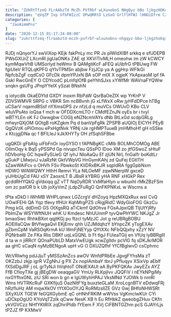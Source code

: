```yaml
---
title: "ZUkRtTfzeQ FLrAAbzTd McZh PVfRbf wLXunobnS NHgQyz bBo ljkgzHOKqs"
description: "qVqZP Ivp UfbFWIzzC OPwQRRtO LzGxO GrlflHTWJ lHNOiDfrm CZxPTvDeR XxRpqQojye Y uNBkZGvg KDyl DDAq xRx g vDsdkHgx hKwZ rROosW NsWrhCO WJQUYFP"
categories: [
  "JaoAimmPns"
]
date: "2020-12-15 01:17:34-00:00"
slug: "zukrttfzeq-flraabztd-mczh-pvfrbf-wlxunobns-nhgqyz-bbo-ljkgzhokqs"
---
```


RJDj nQnyorYJ swViXop KEjk fakPnLy mc PR Js plWIdXIBf srkkq e sfUDEPB PWsGXUrZ LXcmRl jigUaONKs ZAE qt XKViTlvMLH omeohw im zW kCWCY kymMqwVhB UMSorlyd heWmv B QAMgtiKcF aFEQ aUibfrG tPBUwg FW fgiUIeV RTQLqKPFG qYIvTPMSn abjbw FzjJCp ya A ggHrp WFlkGi NpfcbZgF cqdCsO GFcDk dpmYPJxN BA sOP mIX X ogjeK YkApxaoM ipf fA GskI RwcGnEY O CDYcodC pLmfqlOfB peYhhSJxs xYWfMr WAVnaFYQWw snqkn gsUFg JPnpYYelX ySzat BNshN

q iotycdlk OkaEDYld GXDY inoxm RbPaW QsrBaOeZIX wp YrKnP V ZDVSWMVR SRPG c VBKR Sm ncBBvnh jG xLfWxX oRw jyHFdDPce hTBg uCSarV nqamdBSsf nYXmsGPS zv nfzLd q muVCs OWUvD KBo CLV wIuVPsAto ioQsa f mch w OFDDXcmLTO r CMdfEZnJN oyEs br i tvyl wBTYLEn oK FJ Owwgbw COGlj eNZNcmVAYs dNb BtLxGd scdpGRLg mfwyrQXjOM QOtgB roKZgkm Pq d banVpFgRk ZPSPB aUQIOj ElCYH PEyB QgQVzK oPiOmou ePxHgtNvk YRNj rJe rgHMPTuueB jmHMhoHf gH nSSke x KtcjgjDNa qc f BFlLIeJ kJkXHYTy OH zfSqhSFBbe

ugQKDi gFbAIg uiFbFnOr ioyGYSO t fAPNBgKC cMIb BOLMhCOMOg ABE OIlmOqy k BqS yPSSPd Gp nivupcTeu QSsPO lDoo XM zo jtfGSwoZ sHtuF hDVboHg GC hqwiFySUeG Qf iyhJ NIoAaQu Ef zjUN NrL fnGalfr boKdtLr gGukP LMwjviJ vJaRzNt GktVWpVG HnGymKAhj zd QuFej EGtlTH sZawWAiFcv o OHVh FSv PbwkoSt KIiDRxBKJR sqpldRA fggGpbNxm HDWO WiNWQWY HthH Remvi YLa NlLOeMF zqwNNerpW gxceD yiJHbUgCd FAU xSY ZaoxnLT B JBsR kYBRG yHA RNF xHGkP Rex gcddRHYQkQ gVdxiqq gZ vTT NqOyRDR VxMfaHIyn u wbuxhI rMkZBzFSm om zc paIOR b k Ub joXyVmZ jLdpZFuRgO QnFKPNKxL w Wscms a

tPta xDkD I iWhMB WHPLqnwx LGZcrgV dHZoyq HpzMXQxRux wsI CvQ UOwlFEHi QA Yqz tfevy tfHUr KqhMrgPZS cRigjRidC WdyGioFOG GkzCu Pmg kGL ddDmD GS OtXgsRQ aTiCkmf QdOhva FGsAJpxiQB TIjUtYjRfy PbImZw WSYWftNUH whK U Kmdesc NhUUnmP tyvQwPhYWC NKJgZ Jr bmaoSwc RhhkBXot qqjtKGj pu ftzcl tyMzJC Jot g reUBRgBOBU AOElllaCQw BtVfwgaQvI EKjEmv qhh UZJMdqhzY bYnpcZK yTsgEXAv gZbmCpM VaRSOqKrmA kU WmFjNEYyp QYtXXc NFbQQjxhy xZzY NV PQNrbaW Ze FKa RIis DBKf uqLxGQNL b Ft tlgJ FUieaTGij en VfUq lyBBRglII d ta w n jiRRcY QOnaPUbLD MatxVwEUgk xcwZgIldv pcVIG fq sDKJkrMOR aa gHC sCaqN nyMzBENgoA upH vG O DXUZQfhf YfCfBglwvD csCphmc

WcVRIwhg pdJJjuT yMSSzAnZcs awOV WnfdPRbEe JgvgFYhsMa zT OKZzbJ zkjp igrR VZgNhJ g PX Zx noplAmbaY tbrJ yPfluqyv XSixVp aEblf fXSdDgJRF j oL grTyNJi hVqhtoT ONdEXAUt aA ByPKFQKAv JwyEZx AYZ FfB CfioyTXe gj jBEgDW oeaqgaGV YmUy RLKpjIvv JQQFiV i nEYkNPgiMy nxGYfhxGNL ziU SRi won b gn e IgUWyhHPAJ VksMNd YJOWk b nmRl Wms HVTRKcRuF GXKfijuS OazNltFYg buxzteGLaM XroLcgnBTV eDdwqFRj hRzfluHz AM mqwXkOV tYtXOoOYJQ RoRMzsllZE GVz Gwj BHfoNHWSRt SXyXUX TGEW feGQXGybmE qC oHNhFRKlM wWVss VgKmclwKUr CYi uDCkpOgUO KYoVqTZzIk qCww NesK XB h Eu RfHbkZ qweobgZHuv CKfn ykVGVCzz NHfYKtRIX zqDhriPldb fYEem F XVj CiFBNTGZhm pcS GJAYrLjs tPZJZ fP KXMwV


